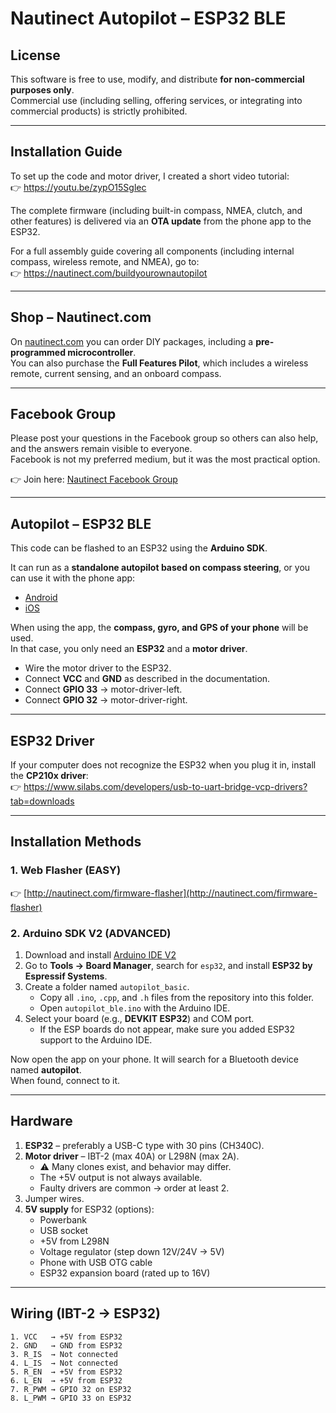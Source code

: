 # Nautinect Autopilot – ESP32 BLE

## License
This software is free to use, modify, and distribute **for non-commercial purposes only**.  
Commercial use (including selling, offering services, or integrating into commercial products) is strictly prohibited.

---

## Installation Guide
To set up the code and motor driver, I created a short video tutorial:  
👉 https://youtu.be/zypO15Sglec  

The complete firmware (including built-in compass, NMEA, clutch, and other features) is delivered via an **OTA update** from the phone app to the ESP32.  

For a full assembly guide covering all components (including internal compass, wireless remote, and NMEA), go to:  
👉 https://nautinect.com/buildyourownautopilot  

---

## Shop – Nautinect.com
On [nautinect.com](https://nautinect.com) you can order DIY packages, including a **pre-programmed microcontroller**.  
You can also purchase the **Full Features Pilot**, which includes a wireless remote, current sensing, and an onboard compass.

---

## Facebook Group
Please post your questions in the Facebook group so others can also help, and the answers remain visible to everyone.  
Facebook is not my preferred medium, but it was the most practical option.  

👉 Join here: [Nautinect Facebook Group](https://www.facebook.com/groups/721879886302423)  

---

## Autopilot – ESP32 BLE
This code can be flashed to an ESP32 using the **Arduino SDK**.  

It can run as a **standalone autopilot based on compass steering**, or you can use it with the phone app:  
- [Android](https://play.google.com/apps/testing/com.sailtactical.autopilot)  
- [iOS](https://apps.apple.com/nl/app/nautinect-autopilot/id6473739289)  

When using the app, the **compass, gyro, and GPS of your phone** will be used.  
In that case, you only need an **ESP32** and a **motor driver**.  

- Wire the motor driver to the ESP32.  
- Connect **VCC** and **GND** as described in the documentation.  
- Connect **GPIO 33** → motor-driver-left.  
- Connect **GPIO 32** → motor-driver-right.  

---

## ESP32 Driver
If your computer does not recognize the ESP32 when you plug it in, install the **CP210x driver**:  
👉 https://www.silabs.com/developers/usb-to-uart-bridge-vcp-drivers?tab=downloads  

---

## Installation Methods

### 1. Web Flasher (EASY)  
👉 [http://nautinect.com/firmware-flasher](http://nautinect.com/firmware-flasher)  

### 2. Arduino SDK V2 (ADVANCED)
1. Download and install [Arduino IDE V2](https://www.arduino.cc/en/software)  
2. Go to **Tools → Board Manager**, search for `esp32`, and install **ESP32 by Espressif Systems**.  
3. Create a folder named `autopilot_basic`.  
   - Copy all `.ino`, `.cpp`, and `.h` files from the repository into this folder.  
   - Open `autopilot_ble.ino` with the Arduino IDE.  
4. Select your board (e.g., **DEVKIT ESP32**) and COM port.  
   - If the ESP boards do not appear, make sure you added ESP32 support to the Arduino IDE.  

Now open the app on your phone. It will search for a Bluetooth device named **autopilot**.  
When found, connect to it.  

---

## Hardware
1. **ESP32** – preferably a USB-C type with 30 pins (CH340C).  
2. **Motor driver** – IBT-2 (max 40A) or L298N (max 2A).  
   - ⚠️ Many clones exist, and behavior may differ.  
   - The +5V output is not always available.  
   - Faulty drivers are common → order at least 2.  
3. Jumper wires.  
4. **5V supply** for ESP32 (options):  
   - Powerbank  
   - USB socket  
   - +5V from L298N  
   - Voltage regulator (step down 12V/24V → 5V)  
   - Phone with USB OTG cable  
   - ESP32 expansion board (rated up to 16V)  

---

## Wiring (IBT-2 → ESP32)
```text
1. VCC   → +5V from ESP32
2. GND   → GND from ESP32
3. R_IS  → Not connected
4. L_IS  → Not connected
5. R_EN  → +5V from ESP32
6. L_EN  → +5V from ESP32
7. R_PWM → GPIO 32 on ESP32
8. L_PWM → GPIO 33 on ESP32
